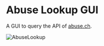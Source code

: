 # Abuse Lookup GUI
A GUI to query the API of [abuse.ch](https://abuse.ch/).

![AbuseLookup](https://user-images.githubusercontent.com/3885373/175821080-a2dd3041-1a94-48e4-b547-020afcd7e0aa.png)